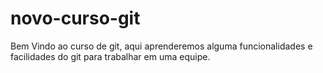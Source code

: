 # novo-curso-git

Bem Vindo ao curso de git, aqui aprenderemos alguma funcionalidades e facilidades do git
para trabalhar em uma equipe.